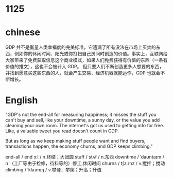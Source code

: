 # 1125

# chinese

GDP 并不是衡量人类幸福度的完美标准，它遗漏了所有没法在市场上买卖的东西，例如你的休闲时间、阳光或你打扫自己房间时创造的价值。事实上，互联网给大家带来了免费获取信息这个商业模式，如果人们免费获得有价值的东西（一条有价值的推文），这也不会被计入 GDP。
但只要人们不断创造更多人想要的东西，并找到愿意买这些东西的人，就会产生交易，经济机器就能运作，GDP 也就会不断增长。

# English

"GDP's not the end-all for measuring happiness; it misses the stuff you can't buy and sell, like your downtime, a sunny day, or the value you add cleaning your own room. The internet's got us used to getting info for free. Like, a valuable tweet you read doesn't count in GDP.

But as long as we keep making stuff people want and find buyers, transactions happen, the economy churns, and GDP keeps climbing."

end-all / end ɔːl / n.终结；大团圆
stuff  / stʌf / n.东西
downtime / ˈdaʊntaɪm / n （工厂等由于检修，待料等的）停工,休闲时间
churns / tʃɜːrnz / v.搅拌；搅动
climbing / ˈklaɪmɪŋ / v.攀登，攀爬；升高；升值
